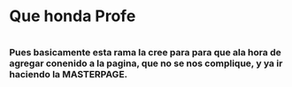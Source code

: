 # Que honda Profe
#
### Pues basicamente esta rama la cree para para que ala hora de agregar conenido a la pagina, que no se nos complique, y ya ir haciendo la MASTERPAGE.

#